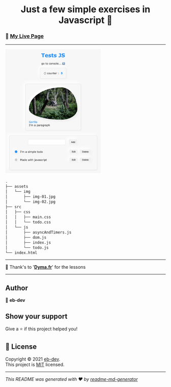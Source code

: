 <h1 align="center">Just a few simple exercises in Javascript 👋</h1>

### 🚀 [My Live Page](https://ipopop.github.io/dyma-fr-revision-JS/)
---

<img src="./assets/img/screen-01.jpg" width=300/>

    .
    ├── assets
    │   └── img
    │       ├── img-01.jpg
    │       └── img-02.jpg
    ├── src
    │   ├── css
    │   │   ├── main.css
    │   │   └── todo.css
    │   └── js
    │       ├── asyncAndTimers.js
    │       ├── dom.js
    │       ├── index.js
    │       └── todo.js
    └── index.html

    
--- 
🙏  Thank's to '[**Dyma.fr**](https://dyma.fr)' for the lessons

---
## Author

👤 **eb-dev**

## Show your support

Give a ⭐️ if this project helped you!

## 📝 License

Copyright © 2021 [eb-dev](https://github.com/ipopop).<br />
This project is [MIT](https://en.wikipedia.org/wiki/MIT_License) licensed.

***
_This README was generated with ❤️ by [readme-md-generator](https://github.com/kefranabg/readme-md-generator)_